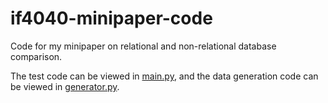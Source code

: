 # if4040-minipaper-code

Code for my minipaper on relational and non-relational database comparison.

The test code can be viewed in [main.py](main.py), and the data generation code can be viewed in [generator.py](generator.py).